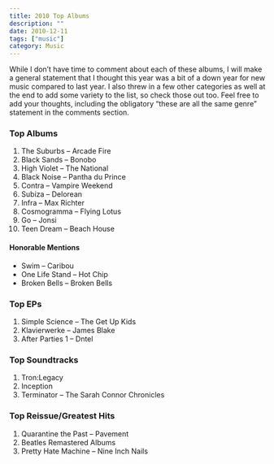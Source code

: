 ```yaml
---
title: 2010 Top Albums
description: ""
date: 2010-12-11
tags: ["music"]
category: Music
---
```



<p>While I don’t have time to comment about each of these albums, I will make a general statement that I thought this year was a bit of a down year for new music compared to last year. I also threw in a few other categories as well at the end to add some variety to the list, so check those out too. Feel free to add your thoughts, including the obligatory “these are all the same genre” statement in the comments section.</p>

<h3>Top Albums</h3>

<ol>

<li>The Suburbs – Arcade Fire</li>

<li>Black Sands – Bonobo</li>

<li>High Violet – The National</li>

<li>Black Noise – Pantha du Prince</li>

<li>Contra – Vampire Weekend</li>

<li>Subiza – Delorean</li>

<li>Infra – Max Richter</li>

<li>Cosmogramma – Flying Lotus</li>

<li>Go – Jonsi</li>

<li>Teen Dream – Beach House</li>

</ol>

<h4>Honorable Mentions</h4>

<ul>

<li>Swim – Caribou</li>

<li>One Life Stand – Hot Chip</li>

<li>Broken Bells – Broken Bells</li>

</ul>

<h3>Top EPs</h3>

<ol>

<li>Simple Science – The Get Up Kids</li>

<li>Klavierwerke – James Blake</li>

<li>After Parties 1 – Dntel</li>

</ol>

<h3>Top Soundtracks</h3>

<ol>

<li>Tron:Legacy</li>

<li>Inception</li>

<li>Terminator – The Sarah Connor Chronicles</li>

</ol>

<h3>Top Reissue/Greatest Hits</h3>

<ol>

<li>Quarantine the Past – Pavement</li>

<li>Beatles Remastered Albums</li>

<li>Pretty Hate Machine – Nine Inch Nails</li>

</ol>
